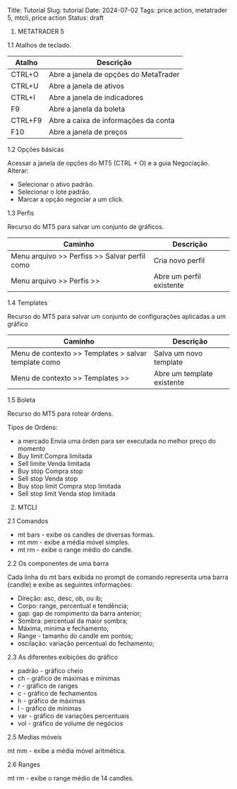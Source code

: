 Title: Tutorial
Slug: tutorial
Date: 2024-07-02
Tags: price action, metatrader 5, mtcli, price action
Status: draft

1. METATRADER 5

1.1 Atalhos de teclado.

| Atalho | Descrição |
| ---- | --- |
| CTRL+O | Abre a janela de opções do MetaTrader |
| CTRL+U | Abre a janela de ativos |
| CTRL+I | Abre a janela de indicadores |
| F9 | Abre a janela da boleta |
| CTRL+F9 | Abre a caixa de informações da conta |
| F10 | Abre a janela de preços |

1.2 Opções básicas

Acessar a janela de opções do MT5 (CTRL + O) e a guia Negociação.  
Alterar:  
* Selecionar o ativo padrão.  
* Selecionar o lote padrão.  
* Marcar a opção negociar a um click.  


1.3 Perfis

Recurso do MT5 para salvar um conjunto de gráficos.  
  
| Caminho | Descrição |
| --- | ---- |
| Menu arquivo >> Perfiss >> Salvar perfil como |Cria novo perfil |
| Menu arquivo >> Perfis >> <nome do perfil> | Abre um perfil existente |


1.4 Templates

Recurso do MT5 para salvar um conjunto de configurações aplicadas a um gráfico

| Caminho | Descrição |
| --- | ---- |
| Menu de contexto >> Templates > salvar template como | Salva um novo template |
| Menu de contexto >> Templates >> <nome do template> | Abre um template existente |

1.5 Boleta

Recurso do MT5 para rotear órdens.  
  
Tipos de Ordens:

* a mercado	Envia uma órden para ser executada no melhor preço do momento
* Buy limit	Compra limitada
* Sell limite	Venda limitada
* Buy stop	Compra stop
* Sell stop	Venda stop
* Buy stop limit	Compra stop limitada
* Sell stop limit	Venda stop limitada

2. MTCLI


2.1 Comandos

* mt bars - exibe os candles de diversas formas.  
* mt mm - exibe a média móvel simples.  
* mt rm - exibe o range médio do candle.  

2.2 Os componentes de uma barra

Cada linha do mt bars exibida no prompt de comando representa uma barra (candle) e exibe as seguintes informações:  
* Direção: asc, desc, ob, ou ib;  
* Corpo: range, percentual e tendência;  
* gap: gap de rompimento da barra anterior;  
* Sombra: percentual da maior sombra;  
* Máxima, mínima e fechamento;  
* Range - tamanho do candle em pontos;  
* oscilação: variação percentual do fechamento;  

2.3 As diferentes exibições do gráfico

* padrão - gráfico cheio
* ch - gráfico de máximas e mínimas
* r - gráfico de ranges
* c - gráfico de fechamentos
* h - gráfico de máximas
* l - gráfico de mínimas
* var - gráfico de variações percentuais
* vol - gráfico de volume de negócios

2.5 Medias móveis

mt mm <ativo> - exibe a média móvel aritmética.  

2.6 Ranges

mt rm <ativo> - exibe o range médio de 14 candles.  

	